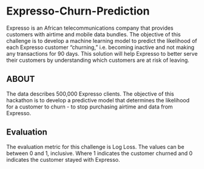 # Expresso-Churn-Prediction
Expresso is an African telecommunications company that provides customers with airtime and mobile data bundles. The objective of this challenge is to develop a machine learning model to predict the likelihood of each Expresso customer “churning,” i.e. becoming inactive and not making any transactions for 90 days.  This solution will help Expresso to better serve their customers by understanding which customers are at risk of leaving.

## ABOUT
The data describes 500,000 Expresso clients.
The objective of this hackathon is to develop a predictive model that determines the likelihood for a customer to churn - to stop purchasing airtime and data from Expresso.

## Evaluation
The evaluation metric for this challenge is Log Loss.
The values can be between 0 and 1, inclusive. Where 1 indicates the customer churned and 0 indicates the customer stayed with Expresso.
